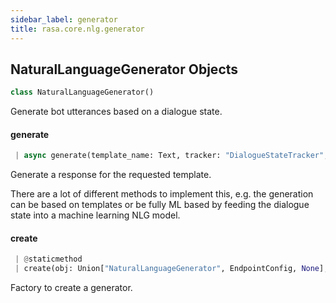 ```yaml
---
sidebar_label: generator
title: rasa.core.nlg.generator
---
```


## NaturalLanguageGenerator Objects

```python
class NaturalLanguageGenerator()
```

Generate bot utterances based on a dialogue state.

#### generate

```python
 | async generate(template_name: Text, tracker: "DialogueStateTracker", output_channel: Text, **kwargs: Any, ,) -> Optional[Dict[Text, Any]]
```

Generate a response for the requested template.

There are a lot of different methods to implement this, e.g. the
generation can be based on templates or be fully ML based by feeding
the dialogue state into a machine learning NLG model.

#### create

```python
 | @staticmethod
 | create(obj: Union["NaturalLanguageGenerator", EndpointConfig, None], domain: Optional[Domain]) -> "NaturalLanguageGenerator"
```

Factory to create a generator.


